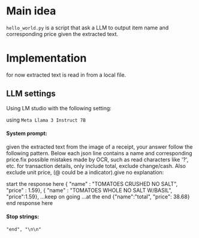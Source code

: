 # Main idea
`hello_world.py` is a script that ask a LLM to output item name and corresponding price given the extracted text.

# Implementation
for now extracted text is read in from a local file.

## LLM settings

Using LM studio with the following setting:

using `Meta Llama 3 Instruct 7B`

#### System prompt: 

given the extracted text from the image of a receipt, your answer follow the following pattern. Below each json line contains a name and corresponding price.fix possible mistakes made by OCR, such as read characters like '?', etc. for transaction details, only include total, exclude change/cash. Also exclude unit price, (@ could be a indicator).give no explanation:

start the response here
{ "name" : "TOMATOES CRUSHED NO SALT", "price" : 1.59},
{ "name" : "TOMATOES WHOLE NO SALT W/BASIL", "price":1.59},
...keep on going
...at the end
{"name":"total", "price": 38.68}
end response here

#### Stop strings:
`"end", "\n\n"`
